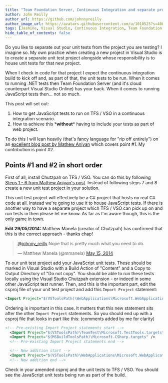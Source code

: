 ```yaml
---
title: "Team Foundation Server, Continuous Integration and separate projects for JavaScript unit tests"
author: John Reilly
author_url: https://github.com/johnnyreilly
author_image_url: https://avatars.githubusercontent.com/u/1010525?s=400&u=294033082cfecf8ad1645b4290e362583b33094a&v=4
tags: [Jasmine, Visual Studio, Continuous Integration, Team Foundation Server, Chutzpah]
hide_table_of_contents: false
---
```

Do you like to separate out your unit tests from the project you are testing? I imagine so. My own practice when creating a new project in Visual Studio is to create a separate unit test project alongside whose responsibility is to house unit tests for that new project.

 When I check in code for that project I expect the continuous integration build to kick off and, as part of that, the unit tests to be run. When it comes to running .NET tests then Team Foundation Server (and it's cloud counterpart Visual Studio Online) has your back. When it comes to running JavaScript tests then... not so much.

This post will set out:

1. How to get JavaScript tests to run on TFS / VSO in a continuous integration scenario.
2. How to achieve this \***without**\* having to include your tests as part of web project.

<!-- -->

To do this I will lean heavily (that's fancy language for "rip off entirely") on an [excellent blog post by Mathew Aniyan](<http://blogs.msdn.com/b/visualstudioalm/archive/2012/07/09/javascript-unit-tests-on-team-foundation-service-with-chutzpah.aspx>) which covers point #1. My contribution is point #2.

## Points #1 and #2 in short order

First of all, install Chutzpah on TFS / VSO. You can do this by following [Steps 1 - 6 from Mathew Aniyan's post](<http://blogs.msdn.com/b/visualstudioalm/archive/2012/07/09/javascript-unit-tests-on-team-foundation-service-with-chutzpah.aspx>). Instead of following steps 7 and 8 create a new unit test project in your solution.

<aside>This unit test project will effectively be a C# project that hosts no real C# code at all. Instead we're going to use it to house JavaScript tests. If there is another way to have a separate project which TFS / VSO can pick up on and run tests in then please let me know. As far as I'm aware though, this is the only game in town.</aside>

**Edit 29/05/2014:** Matthew Manela (creator of Chutzpah) has confirmed that this is the correct approach - thanks chap!

> [@johnny\_reilly](<https://twitter.com/johnny_reilly>) Nope that is pretty much what you need to do.
> 
> — Matthew Manela (@mmanela) [May 15, 2014](<https://twitter.com/mmanela/statuses/466962743400996864>)

<script async="" src="//platform.twitter.com/widgets.js" charSet="utf-8"></script>

To our unit test project add your JavaScript unit tests. These should be marked in Visual Studio with a Build Action of "Content" and a Copy to Output Directory of "Do not copy". You should be able to run these tests locally using the Visual Studio Chutzpah extension - or indeed in some other JavaScript test runner. Then, and this is the important part, edit the csproj file of your unit test project and add this `Import Project` statement:

```xml
<Import Project="$(VSToolsPath)\WebApplications\Microsoft.WebApplication.targets" Condition="'$(VSToolsPath)' != ''" />
```

Ordering is important in this case. It matters that this new statement sits after the other `Import Project` statements. So you should end up with a csproj file that looks in part like this: (comments added by me for clarity)

```xml
<!-- Pre-existing Import Project statements start -->
  <Import Project="$(VSToolsPath)\TeamTest\Microsoft.TestTools.targets" Condition="Exists('$(VSToolsPath)\TeamTest\Microsoft.TestTools.targets')" />
  <Import Project="$(MSBuildToolsPath)\Microsoft.CSharp.targets" />
  <!-- Pre-existing Import Project statements end -->

  <!-- New addition start -->
  <Import Project="$(VSToolsPath)\WebApplications\Microsoft.WebApplication.targets" Condition="'$(VSToolsPath)' != ''" />
  <!-- New addition end -->
```

Check in your amended csproj and the unit tests to TFS / VSO. You should see the JavaScript unit tests being run as part of the build.


